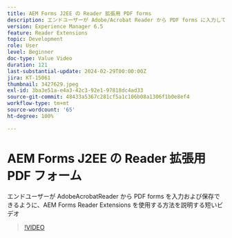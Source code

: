 ```yaml
---
title: AEM Forms J2EE の Reader 拡張用 PDF forms
description: エンドユーザーが Adobe/Acrobat Reader から PDF forms に入力して保存できるように、 AEM Forms Reader Extensions を使用する方法を説明する短いビデオ
version: Experience Manager 6.5
feature: Reader Extensions
topic: Development
role: User
level: Beginner
doc-type: Value Video
duration: 121
last-substantial-update: 2024-02-29T00:00:00Z
jira: KT-15061
thumbnail: 3427629.jpeg
exl-id: 3ba3e51a-e4a3-42c3-92e1-97818dc4ad33
source-git-commit: 48433a5367c281cf5a1c106b08a1306f1b0e8ef4
workflow-type: tm+mt
source-wordcount: '65'
ht-degree: 100%

---
```


# AEM Forms J2EE の Reader 拡張用 PDF フォーム

エンドユーザーが AdobeAcrobatReader から PDF forms を入力および保存できるように、AEM Forms Reader Extensions を使用する方法を説明する短いビデオ

>[!VIDEO](https://video.tv.adobe.com/v/3427629/?learn=on)
